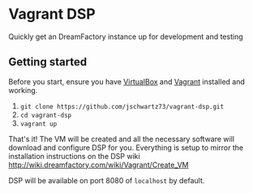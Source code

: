 # Vagrant DSP

Quickly get an DreamFactory instance up for development and testing

## Getting started

Before you start, ensure you have [VirtualBox](https://www.virtualbox.org/wiki/Downloads) and [Vagrant](http://www.vagrantup.com/) installed and working.

1. `git clone https://github.com/jschwartz73/vagrant-dsp.git`
2. `cd vagrant-dsp`
3. `vagrant up`

That's it! The VM will be created and all the necessary software will download and configure DSP for you.  Everything is setup to mirror the installation instructions on the DSP wiki http://wiki.dreamfactory.com/wiki/Vagrant/Create_VM

DSP will be available on port 8080 of `localhost` by default.
